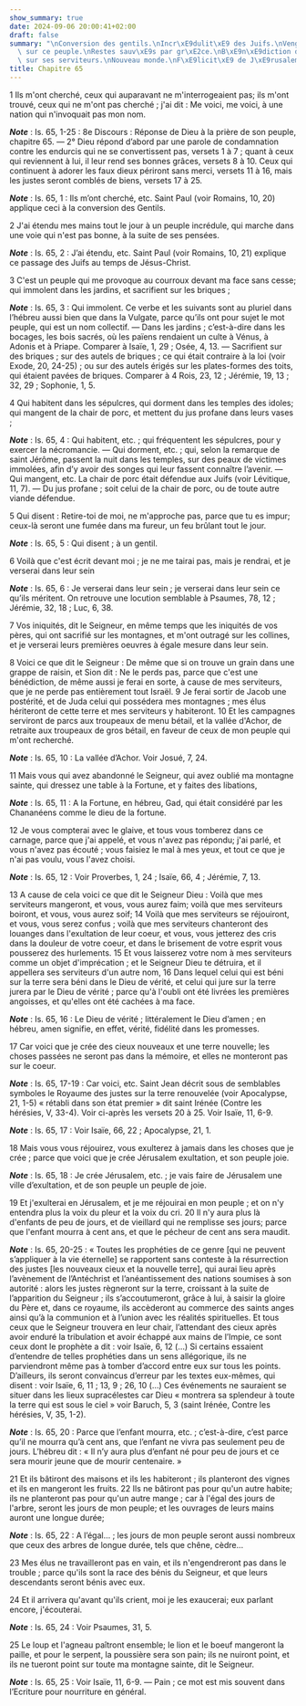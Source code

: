 ```yaml
---
show_summary: true
date: 2024-09-06 20:00:41+02:00
draft: false
summary: "\nConversion des gentils.\nIncr\xE9dulit\xE9 des Juifs.\nVengeance du Seigneur\
  \ sur ce peuple.\nRestes sauv\xE9s par gr\xE2ce.\nB\xE9n\xE9diction du Seigneur\
  \ sur ses serviteurs.\nNouveau monde.\nF\xE9licit\xE9 de J\xE9rusalem\n"
title: Chapitre 65
---
```





1 Ils m'ont cherché, ceux qui auparavant ne m'interrogeaient pas; ils m'ont trouvé, ceux qui ne m'ont pas cherché ; j'ai dit : Me voici, me voici, à une nation qui n'invoquait pas mon nom.

***Note*** :  Is. 65, 1-25 : 8e Discours : Réponse de Dieu à la prière de son peuple, chapitre 65. ― 2° Dieu répond d’abord par une parole de condamnation contre les endurcis qui ne se convertissent pas, versets 1 à 7 ; quant à ceux qui reviennent à lui, il leur rend ses bonnes grâces, versets 8 à 10. Ceux qui continuent à adorer les faux dieux périront sans merci, versets 11 à 16, mais les justes seront comblés de biens, versets 17 à 25.

***Note*** :  Is. 65, 1 : Ils m’ont cherché, etc. Saint Paul (voir Romains, 10, 20) applique ceci à la conversion des Gentils.

2 J'ai étendu mes mains tout le jour à un peuple incrédule, qui marche dans une voie qui n'est pas bonne, à la suite de ses pensées.

***Note*** :  Is. 65, 2 : J’ai étendu, etc. Saint Paul (voir Romains, 10, 21) explique ce passage des Juifs au temps de Jésus-Christ.

3 C'est un peuple qui me provoque au courroux devant ma face sans cesse; qui immolent dans les jardins, et sacrifient sur les briques ;

***Note*** :  Is. 65, 3 : Qui immolent. Ce verbe et les suivants sont au pluriel dans l’hébreu aussi bien que dans la Vulgate, parce qu’ils ont pour sujet le mot peuple, qui est un nom collectif. ― Dans les jardins ; c’est-à-dire dans les bocages, les bois sacrés, où les païens rendaient un culte à Vénus, à Adonis et à Priape. Comparer à Isaïe, 1, 29 ; Osée, 4, 13. ― Sacrifient sur des briques ; sur des autels de briques ; ce qui était contraire à la loi (voir Exode, 20, 24-25) ; ou sur des autels érigés sur les plates-formes des toits, qui étaient pavées de briques. Comparer à 4 Rois, 23, 12 ; Jérémie, 19, 13 ; 32, 29 ; Sophonie, 1, 5.

4 Qui habitent dans les sépulcres, qui dorment dans les temples des idoles; qui mangent de la chair de porc, et mettent du jus profane dans leurs vases ;

***Note*** :  Is. 65, 4 : Qui habitent, etc. ; qui fréquentent les sépulcres, pour y exercer la nécromancie. ― Qui dorment, etc. ; qui, selon la remarque de saint Jérôme, passent la nuit dans les temples, sur des peaux de victimes immolées, afin d’y avoir des songes qui leur fassent connaître l’avenir. ― Qui mangent, etc. La chair de porc était défendue aux Juifs (voir Lévitique, 11, 7). ― Du jus profane ; soit celui de la chair de porc, ou de toute autre viande défendue.

5 Qui disent : Retire-toi de moi, ne m'approche pas, parce que tu es impur; ceux-là seront une fumée dans ma fureur, un feu brûlant tout le jour.

***Note*** :  Is. 65, 5 : Qui disent ; à un gentil.


6 Voilà que c'est écrit devant moi ; je ne me tairai pas, mais je rendrai, et je verserai dans leur sein

***Note*** :  Is. 65, 6 : Je verserai dans leur sein ; je verserai dans leur sein ce qu’ils méritent. On retrouve une locution semblable à Psaumes, 78, 12 ; Jérémie, 32, 18 ; Luc, 6, 38.

7 Vos iniquités, dit le Seigneur, en même temps que les iniquités de vos pères, qui ont sacrifié sur les montagnes, et m'ont outragé sur les collines, et je verserai leurs premières oeuvres à égale mesure dans leur sein.


8 Voici ce que dit le Seigneur : De même que si on trouve un grain dans une grappe de raisin, et Sion dit : Ne le perds pas, parce que c'est une bénédiction, de même aussi je ferai en sorte, à cause de mes serviteurs, que je ne perde pas entièrement tout Israël. 9 Je ferai sortir de Jacob une postérité, et de Juda celui qui possédera mes montagnes ; mes élus hériteront de cette terre et mes serviteurs y habiteront. 10 Et les campagnes serviront de parcs aux troupeaux de menu bétail, et la vallée d'Achor, de retraite aux troupeaux de gros bétail, en faveur de ceux de mon peuple qui m'ont recherché.

***Note*** :  Is. 65, 10 : La vallée d’Achor. Voir Josué, 7, 24.


11 Mais vous qui avez abandonné le Seigneur, qui avez oublié ma montagne sainte, qui dressez une table à la Fortune, et y faites des libations,

***Note*** :  Is. 65, 11 : A la Fortune, en hébreu, Gad, qui était considéré par les Chananéens comme le dieu de la fortune.

12 Je vous compterai avec le glaive, et tous vous tomberez dans ce carnage, parce que j'ai appelé, et vous n'avez pas répondu; j'ai parlé, et vous n'avez pas écouté ; vous faisiez le mal à mes yeux, et tout ce que je n'ai pas voulu, vous l'avez choisi.

***Note*** :  Is. 65, 12 : Voir Proverbes, 1, 24 ; Isaïe, 66, 4 ; Jérémie, 7, 13.


13 A cause de cela voici ce que dit le Seigneur Dieu : Voilà que mes serviteurs mangeront, et vous, vous aurez faim; voilà que mes serviteurs boiront, et vous, vous aurez soif; 14 Voilà que mes serviteurs se réjouiront, et vous, vous serez confus ; voilà que mes serviteurs chanteront des louanges dans l'exultation de leur coeur, et vous, vous jetterez des cris dans la douleur de votre coeur, et dans le brisement de votre esprit vous pousserez des hurlements. 15 Et vous laisserez votre nom à mes serviteurs comme un objet d'imprécation ; et le Seigneur Dieu te détruira, et il appellera ses serviteurs d'un autre nom, 16 Dans lequel celui qui est béni sur la terre sera béni dans le Dieu de vérité, et celui qui jure sur la terre jurera par le Dieu de vérité ; parce qu'à l'oubli ont été livrées les premières angoisses, et qu'elles ont été cachées à ma face.

***Note*** :  Is. 65, 16 : Le Dieu de vérité ; littéralement le Dieu d’amen ; en hébreu, amen signifie, en effet, vérité, fidélité dans les promesses.


17 Car voici que je crée des cieux nouveaux et une terre nouvelle; les choses passées ne seront pas dans la mémoire, et elles ne monteront pas sur le coeur.

***Note*** :  Is. 65, 17-19 : Car voici, etc. Saint Jean décrit sous de semblables symboles le Royaume des justes sur la terre renouvelée (voir Apocalypse, 21, 1-5) « rétabli dans son état premier » dit saint Irénée (Contre les hérésies, V, 33-4). Voir ci-après les versets 20 à 25. Voir Isaïe, 11, 6-9.

***Note*** :  Is. 65, 17 : Voir Isaïe, 66, 22 ; Apocalypse, 21, 1.

18 Mais vous vous réjouirez, vous exulterez à jamais dans les choses que je crée ; parce que voici que je crée Jérusalem exultation, et son peuple joie.

***Note*** :  Is. 65, 18 : Je crée Jérusalem, etc. ; je vais faire de Jérusalem une ville d’exultation, et de son peuple un peuple de joie.


19 Et j'exulterai en Jérusalem, et je me réjouirai en mon peuple ; et on n'y entendra plus la voix du pleur et la voix du cri. 20 Il n'y aura plus là d'enfants de peu de jours, et de vieillard qui ne remplisse ses jours; parce que l'enfant mourra à cent ans, et que le pécheur de cent ans sera maudit.

***Note*** :  Is. 65, 20-25 : « Toutes les prophéties de ce genre [qui ne peuvent s’appliquer à la vie éternelle] se rapportent sans conteste à la résurrection des justes [les nouveaux cieux et la nouvelle terre], qui aurai lieu après l’avènement de l’Antéchrist et l’anéantissement des nations soumises à son autorité : alors les justes règneront sur la terre, croissant à la suite de l’apparition du Seigneur ; ils s’accoutumeront, grâce à lui, à saisir la gloire du Père et, dans ce royaume, ils accèderont au commerce des saints anges ainsi qu’à la communion et à l’union avec les réalités spirituelles. Et tous ceux que le Seigneur trouvera en leur chair, l’attendant des cieux après avoir enduré la tribulation et avoir échappé aux mains de l’Impie, ce sont ceux dont le prophète a dit : voir Isaïe, 6, 12 (…) Si certains essaient d’entendre de telles prophéties dans un sens allégorique, ils ne parviendront même pas à tomber d’accord entre eux sur tous les points. D’ailleurs, ils seront convaincus d’erreur par les textes
eux-mêmes, qui disent : voir Isaïe, 6, 11 ; 13, 9 ; 26, 10 (…) Ces événements ne sauraient se situer dans les lieux supracélestes car Dieu « montrera sa splendeur à toute la terre qui est sous le ciel » voir Baruch, 5, 3 (saint Irénée, Contre les hérésies, V, 35, 1-2).

***Note*** :  Is. 65, 20 : Parce que l’enfant mourra, etc. ; c’est-à-dire, c’est parce qu’il ne mourra qu’à cent ans, que l’enfant ne vivra pas seulement peu de jours. L’hébreu dit : « Il n’y aura plus d’enfant né pour peu de jours et ce sera mourir jeune que de mourir centenaire. »


21 Et ils bâtiront des maisons et ils les habiteront ; ils planteront des vignes et ils en mangeront les fruits. 22 Ils ne bâtiront pas pour qu'un autre habite; ils ne planteront pas pour qu'un autre mange ; car à l'égal des jours de l'arbre, seront les jours de mon peuple; et les ouvrages de leurs mains auront une longue durée;

***Note*** :  Is. 65, 22 : A l’égal… ; les jours de mon peuple seront aussi nombreux que ceux des arbres de longue durée, tels que chêne, cèdre…

23 Mes élus ne travailleront pas en vain, et ils n'engendreront pas dans le trouble ; parce qu'ils sont la race des bénis du Seigneur, et que leurs descendants seront bénis avec eux.


24 Et il arrivera qu'avant qu'ils crient, moi je les exaucerai; eux parlant encore, j'écouterai.

***Note*** :  Is. 65, 24 : Voir Psaumes, 31, 5.

25 Le loup et l'agneau paîtront ensemble; le lion et le boeuf mangeront la paille, et pour le serpent, la poussière sera son pain; ils ne nuiront point, et ils ne tueront point sur toute ma montagne sainte, dit le Seigneur.

***Note*** :  Is. 65, 25 : Voir Isaïe, 11, 6-9. ― Pain ; ce mot est mis souvent dans l’Ecriture pour nourriture en général.

